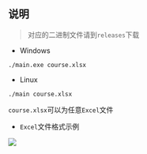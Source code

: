 ## 说明
> 对应的二进制文件请到`releases`下载

* Windows

```
./main.exe course.xlsx
```
* Linux

```
./main course.xlsx
```
`course.xlsx`可以为任意`Excel`文件

* `Excel`文件格式示例

![](https://z3.ax1x.com/2021/09/13/4C24cd.md.png)
